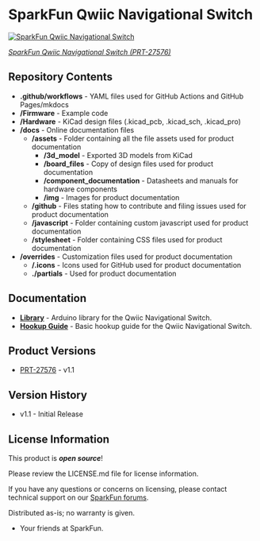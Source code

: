 SparkFun Qwiic Navigational Switch
========================================

[![SparkFun Qwiic Navigational Switch]()](https://www.sparkfun.com/products/27576)

[*SparkFun Qwiic Navigational Switch (PRT-27576)*](https://www.sparkfun.com/products/26851)

<Basic description of the part.>



Repository Contents
-------------------

* **.github/workflows** - YAML files used for GitHub Actions and GitHub Pages/mkdocs
* **/Firmware** - Example code
* **/Hardware** - KiCad design files (.kicad_pcb, .kicad_sch, .kicad_pro)
* **/docs** - Online documentation files
  * **/assets** - Folder containing all the file assets used for product documentation
    * **/3d_model** - Exported 3D models from KiCad
    * **/board_files** - Copy of design files used for product documentation
    * **/component_documentation** - Datasheets and manuals for hardware components
    * **/img** - Images for product documentation
  * **/github** - Files stating how to contribute and filing issues used for product documentation
  * **/javascript** - Folder containing custom javascript used for product documentation
  * **/stylesheet** - Folder containing CSS files used for product documentation
* **/overrides** - Customization files used for product documentation
  * **/.icons** - Icons used for GitHub used for product documentation
  * **./partials** - Used for product documentation



Documentation
--------------
* **[Library](https://github.com/sparkfun/SparkFun_I2C_Expander_Arduino_Library)** - Arduino library for the Qwiic Navigational Switch.
* **[Hookup Guide](https://docs.sparkfun.com/SparkFun_Qwiic_Navigation_Switch/)** - Basic hookup guide for the Qwiic Navigational Switch.



Product Versions
----------------
* [PRT-27576](https://www.sparkfun.com/products/27576) - v1.1



Version History
---------------
* v1.1 - Initial Release


License Information
-------------------

This product is _**open source**_!

Please review the LICENSE.md file for license information.

If you have any questions or concerns on licensing, please contact technical support on our [SparkFun forums](https://forum.sparkfun.com/viewforum.php?f=152).

Distributed as-is; no warranty is given.

- Your friends at SparkFun.

_<COLLABORATION CREDIT>_
